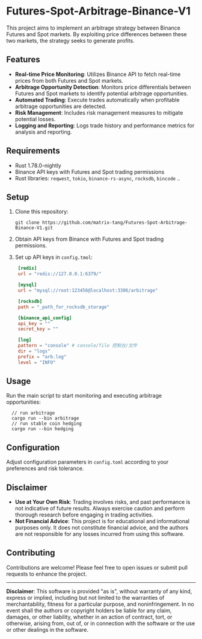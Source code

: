# Futures-Spot-Arbitrage-Binance-V1

This project aims to implement an arbitrage strategy between Binance Futures and Spot markets. By exploiting price
differences between these two markets, the strategy seeks to generate profits.

## Features

- **Real-time Price Monitoring**: Utilizes Binance API to fetch real-time prices from both Futures and Spot markets.
- **Arbitrage Opportunity Detection**: Monitors price differentials between Futures and Spot markets to identify
  potential arbitrage opportunities.
- **Automated Trading**: Execute trades automatically when profitable arbitrage opportunities are detected.
- **Risk Management**: Includes risk management measures to mitigate potential losses.
- **Logging and Reporting**: Logs trade history and performance metrics for analysis and reporting.

## Requirements

- Rust 1.78.0-nightly
- Binance API keys with Futures and Spot trading permissions
- Rust libraries: `reqwest`, `tokio`, `binance-rs-async`, `rocksdb`, `bincode` ..

## Setup

1. Clone this repository:

   ```
   git clone https://github.com/matrix-tang/Futures-Spot-Arbitrage-Binance-V1.git
   ```

2. Obtain API keys from Binance with Futures and Spot trading permissions.

3. Set up API keys in `config.tmol`:

   ```toml
    [redis]
    url = "redis://127.0.0.1:6379/"

    [mysql]
    url = "mysql://root:123456@localhost:3306/arbitrage"
   
    [rocksdb]
    path = "_path_for_rocksdb_storage"

    [binance_api_config]
    api_key = ""
    secret_key = ""

    [log]
    pattern = "console" # console/file 控制台/文件
    dir = "logs"
    prefix = "arb.log"
    level = "INFO"
   ```

## Usage

Run the main script to start monitoring and executing arbitrage opportunities:

```shell
  // run arbitrage 
  cargo run --bin arbitrage
  // run stable coin hedging
  cargo run --bin hedging
```

## Configuration

Adjust configuration parameters in `config.toml` according to your preferences and risk tolerance.

## Disclaimer

- **Use at Your Own Risk**: Trading involves risks, and past performance is not indicative of future results. Always
  exercise caution and perform thorough research before engaging in trading activities.
- **Not Financial Advice**: This project is for educational and informational purposes only. It does not constitute
  financial advice, and the authors are not responsible for any losses incurred from using this software.

## Contributing

Contributions are welcome! Please feel free to open issues or submit pull requests to enhance the project.

---

**Disclaimer**: This software is provided "as is", without warranty of any kind, express or implied, including but not
limited to the warranties of merchantability, fitness for a particular purpose, and noninfringement. In no event shall
the authors or copyright holders be liable for any claim, damages, or other liability, whether in an action of contract,
tort, or otherwise, arising from, out of, or in connection with the software or the use or other dealings in the
software.